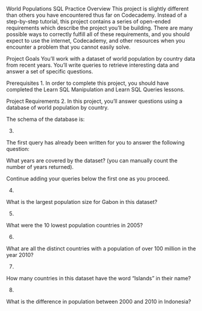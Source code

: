 World Populations SQL Practice
Overview
This project is slightly different than others you have encountered thus far on Codecademy. Instead of a step-by-step tutorial, this project contains a series of open-ended requirements which describe the project you’ll be building. There are many possible ways to correctly fulfill all of these requirements, and you should expect to use the internet, Codecademy, and other resources when you encounter a problem that you cannot easily solve.

Project Goals
You’ll work with a dataset of world population by country data from recent years. You’ll write queries to retrieve interesting data and answer a set of specific questions.

Prerequisites
1.
In order to complete this project, you should have completed the Learn SQL Manipulation and Learn SQL Queries lessons.

Project Requirements
2.
In this project, you’ll answer questions using a database of world population by country.

The schema of the database is:

3.
The first query has already been written for you to answer the following question:

What years are covered by the dataset? (you can manually count the number of years returned).

Continue adding your queries below the first one as you proceed.

4.
What is the largest population size for Gabon in this dataset?

5.
What were the 10 lowest population countries in 2005?

6.
What are all the distinct countries with a population of over 100 million in the year 2010?

7.
How many countries in this dataset have the word “Islands” in their name?

8.
What is the difference in population between 2000 and 2010 in Indonesia?

